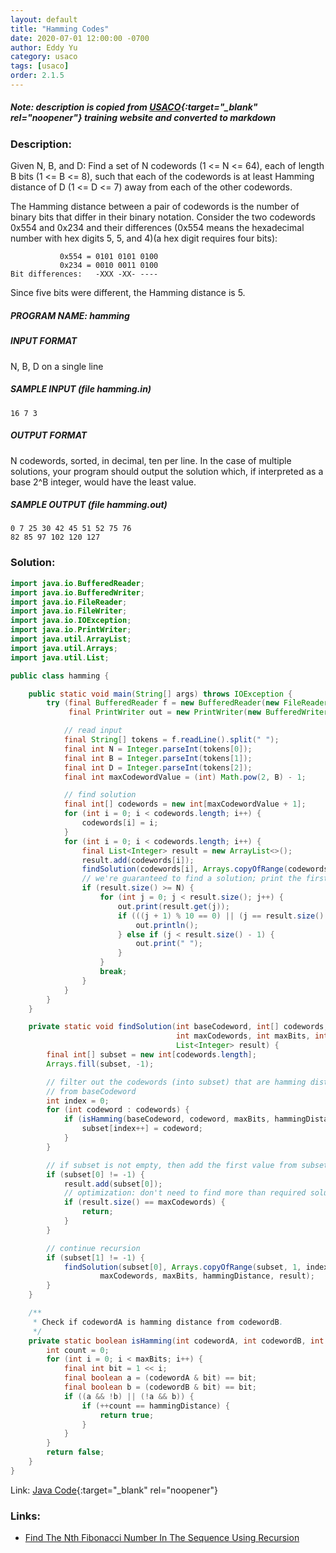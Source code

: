 ```yaml
---
layout: default
title: "Hamming Codes"
date: 2020-07-01 12:00:00 -0700
author: Eddy Yu
category: usaco
tags: [usaco]
order: 2.1.5
---
```


##### Note: description is copied from [USACO](http://www.usaco.org/){:target="_blank" rel="noopener"} training website and converted to markdown

### Description:
Given N, B, and D: Find a set of N codewords (1 <= N <= 64), each of length B 
bits (1 <= B <= 8), such that each of the codewords is at least Hamming 
distance of D (1 <= D <= 7) away from each of the other codewords.

The Hamming distance between a pair of codewords is the number of binary bits 
that differ in their binary notation. Consider the two codewords 0x554 and 
0x234 and their differences (0x554 means the hexadecimal number with hex digits 
5, 5, and 4)(a hex digit requires four bits):
```
           0x554 = 0101 0101 0100
           0x234 = 0010 0011 0100
Bit differences:   -XXX -XX- ----
```
Since five bits were different, the Hamming distance is 5.

##### PROGRAM NAME: hamming

##### INPUT FORMAT
N, B, D on a single line

##### SAMPLE INPUT (file hamming.in)
```
16 7 3
```

##### OUTPUT FORMAT
N codewords, sorted, in decimal, ten per line. In the case of multiple 
solutions, your program should output the solution which, if interpreted 
as a base 2^B integer, would have the least value.

##### SAMPLE OUTPUT (file hamming.out)
```
0 7 25 30 42 45 51 52 75 76
82 85 97 102 120 127
```
    
### Solution:
```java
import java.io.BufferedReader;
import java.io.BufferedWriter;
import java.io.FileReader;
import java.io.FileWriter;
import java.io.IOException;
import java.io.PrintWriter;
import java.util.ArrayList;
import java.util.Arrays;
import java.util.List;

public class hamming {

    public static void main(String[] args) throws IOException {
        try (final BufferedReader f = new BufferedReader(new FileReader("hamming.in"));
             final PrintWriter out = new PrintWriter(new BufferedWriter(new FileWriter("hamming.out")))) {

            // read input
            final String[] tokens = f.readLine().split(" ");
            final int N = Integer.parseInt(tokens[0]);
            final int B = Integer.parseInt(tokens[1]);
            final int D = Integer.parseInt(tokens[2]);
            final int maxCodewordValue = (int) Math.pow(2, B) - 1;

            // find solution
            final int[] codewords = new int[maxCodewordValue + 1];
            for (int i = 0; i < codewords.length; i++) {
                codewords[i] = i;
            }
            for (int i = 0; i < codewords.length; i++) {
                final List<Integer> result = new ArrayList<>();
                result.add(codewords[i]);
                findSolution(codewords[i], Arrays.copyOfRange(codewords, i + 1, codewords.length), N, B, D, result);
                // we're guaranteed to find a solution; print the first one we find
                if (result.size() >= N) {
                    for (int j = 0; j < result.size(); j++) {
                        out.print(result.get(j));
                        if (((j + 1) % 10 == 0) || (j == result.size() - 1)) {
                            out.println();
                        } else if (j < result.size() - 1) {
                            out.print(" ");
                        }
                    }
                    break;
                }
            }
        }
    }

    private static void findSolution(int baseCodeword, int[] codewords,
                                     int maxCodewords, int maxBits, int hammingDistance,
                                     List<Integer> result) {
        final int[] subset = new int[codewords.length];
        Arrays.fill(subset, -1);

        // filter out the codewords (into subset) that are hamming distance
        // from baseCodeword
        int index = 0;
        for (int codeword : codewords) {
            if (isHamming(baseCodeword, codeword, maxBits, hammingDistance)) {
                subset[index++] = codeword;
            }
        }

        // if subset is not empty, then add the first value from subset into result
        if (subset[0] != -1) {
            result.add(subset[0]);
            // optimization: don't need to find more than required solution size
            if (result.size() == maxCodewords) {
                return;
            }
        }

        // continue recursion
        if (subset[1] != -1) {
            findSolution(subset[0], Arrays.copyOfRange(subset, 1, index),
                    maxCodewords, maxBits, hammingDistance, result);
        }
    }

    /**
     * Check if codewordA is hamming distance from codewordB.
     */
    private static boolean isHamming(int codewordA, int codewordB, int maxBits, int hammingDistance) {
        int count = 0;
        for (int i = 0; i < maxBits; i++) {
            final int bit = 1 << i;
            final boolean a = (codewordA & bit) == bit;
            final boolean b = (codewordB & bit) == bit;
            if ((a && !b) || (!a && b)) {
                if (++count == hammingDistance) {
                    return true;
                }
            }
        }
        return false;
    }
}
``` 
Link: [Java Code](https://github.com/eddycyu/usaco/blob/master/src/hamming.java){:target="_blank" rel="noopener"}

### Links:
* [Find The Nth Fibonacci Number In The Sequence Using Recursion](/blog/find-nth-fibonacci-number-recursion)
